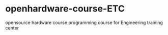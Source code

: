 # openhardware-course-ETC
opensource hardware course programming  course for Engineering training center
